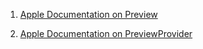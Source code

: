 1. [Apple Documentation on Preview](https://developer.apple.com/documentation/swiftui/previews-in-xcode)

2. [Apple Documentation on PreviewProvider](https://developer.apple.com/documentation/swiftui/previewprovider)
